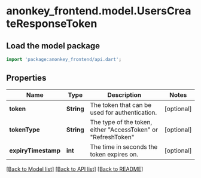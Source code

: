 # anonkey_frontend.model.UsersCreateResponseToken

## Load the model package

```dart
import 'package:anonkey_frontend/api.dart';
```

## Properties

 Name                | Type       | Description                                                       | Notes      
---------------------|------------|-------------------------------------------------------------------|------------
 **token**           | **String** | The token that can be used for authentication.                    | [optional] 
 **tokenType**       | **String** | The type of the token, either \"AccessToken\" or \"RefreshToken\" | [optional] 
 **expiryTimestamp** | **int**    | The time in seconds the token expires on.                         | [optional] 

[[Back to Model list]](../README.md#documentation-for-models) [[Back to API list]](../README.md#documentation-for-api-endpoints) [[Back to README]](../README.md)


